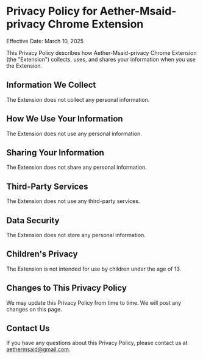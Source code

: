 # Privacy Policy for Aether-Msaid-privacy Chrome Extension

Effective Date: March 10, 2025

This Privacy Policy describes how Aether-Msaid-privacy Chrome Extension (the "Extension") collects, uses, and shares your information when you use the Extension.

## Information We Collect

The Extension does not collect any personal information.

## How We Use Your Information

The Extension does not use any personal information.

## Sharing Your Information

The Extension does not share any personal information.

## Third-Party Services

The Extension does not use any third-party services.

## Data Security

The Extension does not store any personal information.

## Children's Privacy

The Extension is not intended for use by children under the age of 13.

## Changes to This Privacy Policy

We may update this Privacy Policy from time to time. We will post any changes on this page.

## Contact Us

If you have any questions about this Privacy Policy, please contact us at aethermsaid@gmail.com.
